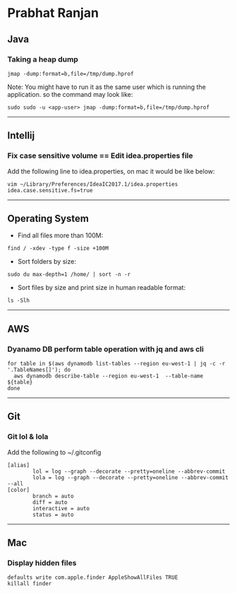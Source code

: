 # Prabhat Ranjan
## Java
### Taking a heap dump
```jmap -dump:format=b,file=/tmp/dump.hprof```

Note: You might have to run it as the same user which is running the application. so the command may look like:

```sudo sudo -u <app-user> jmap -dump:format=b,file=/tmp/dump.hprof```

--- 
## Intellij
### Fix case sensitive volume == Edit idea.properties file
Add the following line to idea.properties, on mac it would be like below:
```
vim ~/Library/Preferences/IdeaIC2017.1/idea.properties
idea.case.sensitive.fs=true
```

---
## Operating System
* Find all files more than 100M:
```
find / -xdev -type f -size +100M
```

* Sort folders by size:
```
sudo du max-depth=1 /home/ | sort -n -r
```

* Sort files by size and print size in human readable format:
```
ls -Slh
```

---
## AWS
### Dyanamo DB perform table operation with jq and aws cli
```
for table in $(aws dynamodb list-tables --region eu-west-1 | jq -c -r '.TableNames[]'); do
  aws dynamodb describe-table --region eu-west-1  --table-name ${table}
done
```

---
## Git
### Git lol & lola
Add the following to ~/.gitconfig
```
[alias]
        lol = log --graph --decorate --pretty=oneline --abbrev-commit
        lola = log --graph --decorate --pretty=oneline --abbrev-commit --all
[color]
        branch = auto
        diff = auto
        interactive = auto
        status = auto
```

---
## Mac
### Display hidden files
```
defaults write com.apple.finder AppleShowAllFiles TRUE
killall finder
```
